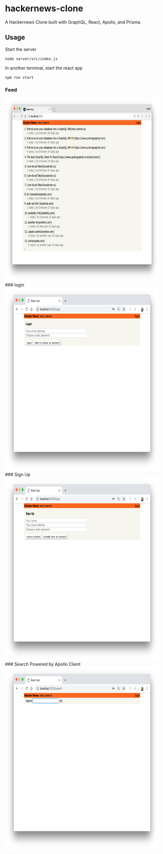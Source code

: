 # hackernews-clone

A Hackernews Clone built with GraphQL, React, Apollo, and Prisma.

## Usage

Start the server

```
node server/src/index.js
```

In another terminal, start the react app

```
npm run start
```

### Feed

<img src="./public/screenshot.png" height="600px" width="auto">
### login
<img src="./public/login.png" height="600px" width="auto">
### Sign Up
<img src="./public/signup.png" height="600px" width="auto">
### Search 
Powered by Apollo Client 
<img src="./public/search.png" height="600px" width="auto">
